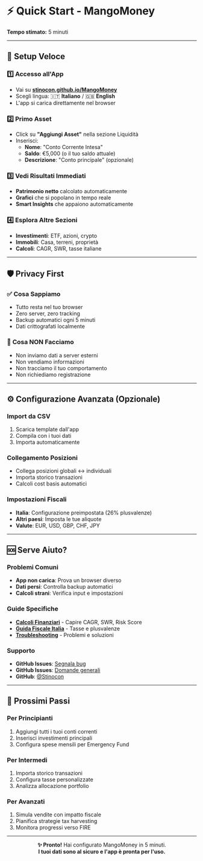# ⚡ Quick Start - MangoMoney

**Tempo stimato:** 5 minuti

---

## 🚀 Setup Veloce

### 1️⃣ **Accesso all'App**
- Vai su **[stinocon.github.io/MangoMoney](https://stinocon.github.io/MangoMoney)**
- Scegli lingua: 🇮🇹 **Italiano** / 🇬🇧 **English**
- L'app si carica direttamente nel browser

### 2️⃣ **Primo Asset**
- Click su **"Aggiungi Asset"** nella sezione Liquidità
- Inserisci:
  - **Nome**: "Conto Corrente Intesa"
  - **Saldo**: €5,000 (o il tuo saldo attuale)
  - **Descrizione**: "Conto principale" (opzionale)

### 3️⃣ **Vedi Risultati Immediati**
- **Patrimonio netto** calcolato automaticamente
- **Grafici** che si popolano in tempo reale
- **Smart Insights** che appaiono automaticamente

### 4️⃣ **Esplora Altre Sezioni**
- **Investimenti**: ETF, azioni, crypto
- **Immobili**: Casa, terreni, proprietà
- **Calcoli**: CAGR, SWR, tasse italiane

---

## 🛡️ Privacy First

### ✅ **Cosa Sappiamo**
- Tutto resta nel tuo browser
- Zero server, zero tracking
- Backup automatici ogni 5 minuti
- Dati crittografati localmente

### 🚨 **Cosa NON Facciamo**
- Non inviamo dati a server esterni
- Non vendiamo informazioni
- Non tracciamo il tuo comportamento
- Non richiediamo registrazione

---

## ⚙️ Configurazione Avanzata (Opzionale)

### **Import da CSV**
1. Scarica template dall'app
2. Compila con i tuoi dati
3. Importa automaticamente

### **Collegamento Posizioni**
- Collega posizioni globali ↔ individuali
- Importa storico transazioni
- Calcoli cost basis automatici

### **Impostazioni Fiscali**
- **Italia**: Configurazione preimpostata (26% plusvalenze)
- **Altri paesi**: Imposta le tue aliquote
- **Valute**: EUR, USD, GBP, CHF, JPY

---

## 🆘 Serve Aiuto?

### **Problemi Comuni**
- **App non carica**: Prova un browser diverso
- **Dati persi**: Controlla backup automatici
- **Calcoli strani**: Verifica input e impostazioni

### **Guide Specifiche**
- **[Calcoli Finanziari](../user-guide/calculations.md)** - Capire CAGR, SWR, Risk Score
- **[Guida Fiscale Italia](../user-guide/tax-guide-italy.md)** - Tasse e plusvalenze
- **[Troubleshooting](../user-guide/troubleshooting.md)** - Problemi e soluzioni

### **Supporto**
- **GitHub Issues**: [Segnala bug](https://github.com/Stinocon/MangoMoney/issues)
- **GitHub Issues**: [Domande generali](https://github.com/Stinocon/MangoMoney/issues)
- **GitHub**: [@Stinocon](https://github.com/Stinocon)

---

## 🎯 Prossimi Passi

### **Per Principianti**
1. Aggiungi tutti i tuoi conti correnti
2. Inserisci investimenti principali
3. Configura spese mensili per Emergency Fund

### **Per Intermedi**
1. Importa storico transazioni
2. Configura tasse personalizzate
3. Analizza allocazione portfolio

### **Per Avanzati**
1. Simula vendite con impatto fiscale
2. Pianifica strategie tax harvesting
3. Monitora progressi verso FIRE

---

<div align="center">

**✨ Pronto!** Hai configurato MangoMoney in 5 minuti.  
**I tuoi dati sono al sicuro e l'app è pronta per l'uso.**

</div>
